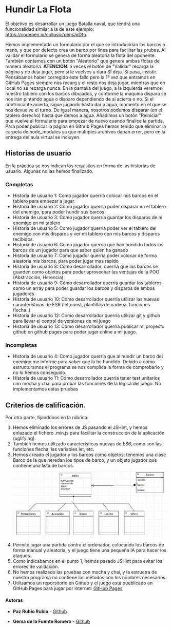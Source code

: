 # Hundir La Flota

El objetivo es desarrollar un juego Batalla naval, que tendrá una funcionalidad similar a la de este ejemplo: https://codepen.io/collosic/pen/JpDfn.

Hemos implementado un formulario por el que se introducirían los barcos a mano, y que por defecto crea un barco por línea para facilitar las prubas. Al validar el formulario se genera de forma aleatoria la flota del oponente. También contamos con un botón "Aleatorio" que genera ambas flotas de manera aleatoria. 
**ATENCIÓN**: a veces el botón de "Validar" recarga la página y no deja jugar, pero si le vuelves a dara SÍ deja. Si pasa, insistir. Pensábamos haber corregido este fallo pero la 1ª vez que entramos en GitHub Pages siempre nos recarg y el resto nos deja jugar, mientras que en local no se recarga nunca.
En la pantalla del juego, a la izquierda veremos nuestro tablero con los barcos dibujados, y conforme la máquina dispara se nos irán pintando agua o disparo dependiendo de si acierta o no. Si el contrincante acierta, sigue jugando hasta dar a agua, momento en el que se nos devuelve el turno. De igual manera, nosotros podemos disparar (en el tablero derecho) hasta que demos a agua. Añadimos un botón "Reiniciar" que vuelve al formulario para empezar de nuevo cuando finalice la partida.
Para poder publicar la página en Github Pages hemos tenido que eliminar la carpeta de node_modules ya que múltiples archivos daban error, pero en la entrega del aula virtual se incluyen.

## Historias de usuario
En la práctica se nos indican los requisitos en forma de las historias de usuario. Algunas no las hemos finalizado.

### Completas
* Historía de usuario 1: Como jugador querría colocar mis barcos en el tablero para empezar a jugar. 
* Historía de usuario 2: Como jugador querría poder disparar en el tablero del enemigo, para poder hundir sus barcos
* Historía de usuario 3: Como jugador querría guardar los disparos de ni enemigo en mi tablero
* Historía de usuario 5: Como jugador querría poder ver el tablero del enemigo con mis disparos y ver mi tablero con mis barcos y disparos recibidos.
* Historia de usuario 6: Como jugador querría que han hundido todos los barcos de un jugador para que saber quien ha ganado
* Historía de usuario 7: Como jugador querría poder colocar de forma aleatoria mis barcos, para poder jugar mas rápido
* Historía de usuario 8: Cómo desarrollador, querría que los barcos se guarden como objetos para poder aprovechar las ventajas de la POO (Abstracción, Herencia)
* Historía de usuario 9: Cómo desarrollador querría guardar los tableros como un array para poder guardar los barcos y disparos de ambos jugadores
* Historía de usuario 10: Cómo desarrollador querría utilizar las nuevas características de ES6 (let,const, plantillas de cadena, funciones flecha..) 
* Historía de usuario 12: Cómo desarrollador querría utilizar git y github para llevar el control de versiones de mi juego
* Historía de usuario 13: Cómo desarrollador querría publicar mi proyecto github en github pages para poder jugar online a mi juego.

### Incompletas
* Historía de usuario 4: Como jugador querría que al hundir un barco del enemigo me informe para saber que lo he hundido. Debido a cómo estructuramos el programa se nos complica la forma de comprobarlo y no lo hemos conseguido.
* Historía de usuario 11: Cómo desarrollador querría tener test unitarios con mocha y chai para probar las funciones de la lógica del juego. No implementamos estas pruebas

## Criterios de calificación.

Por otra parte, fijandonos en la rúbrica:
1. Hemos eliminado los errores de JS pasando el JSHint, y hemos enlazado el fichero .min.js para facilitar la construcción de la aplicación (uglifying). 
2. También hemos utilizado características nuevas de ES6, como son las funciones flecha, las variables let, etc. 
3. Hemos creado el jugador y los barcos como objetos: tenemos una clase Barco de la que heredan los tipos de barco, y un objeto jugador que contiene una lista de barcos.
![alt text](https://github.com/PazRubio/hundirLaFlota/blob/master/UML.JPG)
4. Permite jugar una partida contra el ordenador, colocando los barcos de forma manual y aleatoria, y el juego tiene una pequeña IA para hacer los ataques.
5. Como indicabamos en el punto 1, hemos pasado JSHint para evitar los errores de validación.
6. No hemos realizado las pruebas con mocha y chai, y la estructra de nuestro programa no contiene los métodos con los nombres necesarios.
7. Utilizamos un reporsitorio en Github y el juego está pueblicado en GitHub Pages para jugar por internet: [GitHub Pages](https://pazrubio.github.io/hundirLaFlota/)	


#### Autoras

- **Paz Rubio Rubio** - [Github](https://github.com/PazRubio)

- **Gema de la Fuente Romero** - [Github](https://github.com/Gema-de-la-Fuente)

